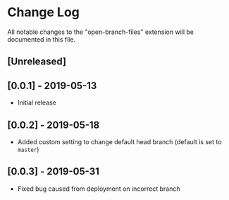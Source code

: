 # Change Log

All notable changes to the "open-branch-files" extension will be documented in this file.

## [Unreleased]

## [0.0.1] - 2019-05-13
- Initial release

## [0.0.2] - 2019-05-18
- Added custom setting to change default head branch (default is set to `master`)

## [0.0.3] - 2019-05-31
- Fixed bug caused from deployment on incorrect branch